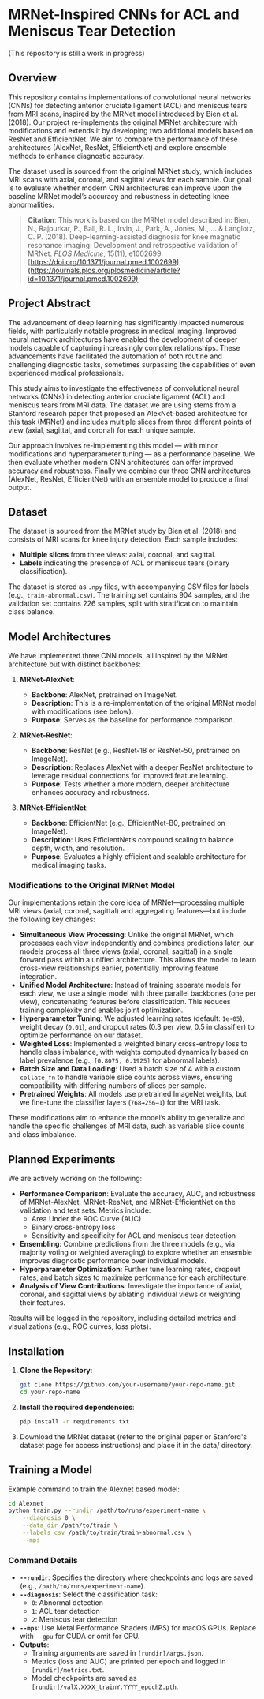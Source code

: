 # MRNet-Inspired CNNs for ACL and Meniscus Tear Detection
(This repository is still a work in progress)

## Overview

This repository contains implementations of convolutional neural networks (CNNs) for detecting anterior cruciate ligament (ACL) and meniscus tears from MRI scans, inspired by the MRNet model introduced by Bien et al. (2018). Our project re-implements the original MRNet architecture with modifications and extends it by developing two additional models based on ResNet and EfficientNet. We aim to compare the performance of these architectures (AlexNet, ResNet, EfficientNet) and explore ensemble methods to enhance diagnostic accuracy.

The dataset used is sourced from the original MRNet study, which includes MRI scans with axial, coronal, and sagittal views for each sample. Our goal is to evaluate whether modern CNN architectures can improve upon the baseline MRNet model’s accuracy and robustness in detecting knee abnormalities.

> **Citation**: This work is based on the MRNet model described in:
> Bien, N., Rajpurkar, P., Ball, R. L., Irvin, J., Park, A., Jones, M., ... & Langlotz, C. P. (2018). Deep-learning-assisted diagnosis for knee magnetic resonance imaging: Development and retrospective validation of MRNet. *PLOS Medicine*, 15(11), e1002699. [https://doi.org/10.1371/journal.pmed.1002699](https://journals.plos.org/plosmedicine/article?id=10.1371/journal.pmed.1002699)

## Project Abstract

The advancement of deep learning has significantly impacted numerous fields, with particularly notable progress in medical imaging. Improved neural network architectures have enabled the development of deeper models capable of capturing increasingly complex relationships. These advancements have facilitated the automation of both routine and challenging diagnostic tasks, sometimes surpassing the capabilities of even experienced medical professionals.

This study aims to investigate the effectiveness of convolutional neural networks (CNNs) in detecting anterior cruciate ligament (ACL) and meniscus tears from MRI data. The dataset we are using stems from a Stanford research paper that proposed an AlexNet-based architecture for this task (MRNet) and includes multiple slices from three different points of view (axial, sagittal, and coronal) for each unique sample.

Our approach involves re-implementing this model — with minor modifications and hyperparameter tuning — as a performance baseline. We then evaluate whether modern CNN architectures can offer improved accuracy and robustness. Finally we combine our three CNN architectures (AlexNet, ResNet, EfficientNet) with an ensemble model to produce a final output.

## Dataset

The dataset is sourced from the MRNet study by Bien et al. (2018) and consists of MRI scans for knee injury detection. Each sample includes:
- **Multiple slices** from three views: axial, coronal, and sagittal.
- **Labels** indicating the presence of ACL or meniscus tears (binary classification).

The dataset is stored as `.npy` files, with accompanying CSV files for labels (e.g., `train-abnormal.csv`). The training set contains 904 samples, and the validation set contains 226 samples, split with stratification to maintain class balance.

## Model Architectures

We have implemented three CNN models, all inspired by the MRNet architecture but with distinct backbones:

1. **MRNet-AlexNet**:
   - **Backbone**: AlexNet, pretrained on ImageNet.
   - **Description**: This is a re-implementation of the original MRNet model with modifications (see below).
   - **Purpose**: Serves as the baseline for performance comparison.

2. **MRNet-ResNet**:
   - **Backbone**: ResNet (e.g., ResNet-18 or ResNet-50, pretrained on ImageNet).
   - **Description**: Replaces AlexNet with a deeper ResNet architecture to leverage residual connections for improved feature learning.
   - **Purpose**: Tests whether a more modern, deeper architecture enhances accuracy and robustness.

3. **MRNet-EfficientNet**:
   - **Backbone**: EfficientNet (e.g., EfficientNet-B0, pretrained on ImageNet).
   - **Description**: Uses EfficientNet’s compound scaling to balance depth, width, and resolution.
   - **Purpose**: Evaluates a highly efficient and scalable architecture for medical imaging tasks.

### Modifications to the Original MRNet Model

Our implementations retain the core idea of MRNet—processing multiple MRI views (axial, coronal, sagittal) and aggregating features—but include the following key changes:
- **Simultaneous View Processing**: Unlike the original MRNet, which processes each view independently and combines predictions later, our models process all three views (axial, coronal, sagittal) in a single forward pass within a unified architecture. This allows the model to learn cross-view relationships earlier, potentially improving feature integration.
- **Unified Model Architecture**: Instead of training separate models for each view, we use a single model with three parallel backbones (one per view), concatenating features before classification. This reduces training complexity and enables joint optimization.
- **Hyperparameter Tuning**: We adjusted learning rates (default: `1e-05`), weight decay (`0.01`), and dropout rates (0.3 per view, 0.5 in classifier) to optimize performance on our dataset.
- **Weighted Loss**: Implemented a weighted binary cross-entropy loss to handle class imbalance, with weights computed dynamically based on label prevalence (e.g., `[0.8075, 0.1925]` for abnormal labels).
- **Batch Size and Data Loading**: Used a batch size of 4 with a custom `collate_fn` to handle variable slice counts across views, ensuring compatibility with differing numbers of slices per sample.
- **Pretrained Weights**: All models use pretrained ImageNet weights, but we fine-tune the classifier layers (`768→256→1`) for the MRI task.

These modifications aim to enhance the model’s ability to generalize and handle the specific challenges of MRI data, such as variable slice counts and class imbalance.

## Planned Experiments

We are actively working on the following:
- **Performance Comparison**: Evaluate the accuracy, AUC, and robustness of MRNet-AlexNet, MRNet-ResNet, and MRNet-EfficientNet on the validation and test sets. Metrics include:
  - Area Under the ROC Curve (AUC)
  - Binary cross-entropy loss
  - Sensitivity and specificity for ACL and meniscus tear detection
- **Ensembling**: Combine predictions from the three models (e.g., via majority voting or weighted averaging) to explore whether an ensemble improves diagnostic performance over individual models.
- **Hyperparameter Optimization**: Further tune learning rates, dropout rates, and batch sizes to maximize performance for each architecture.
- **Analysis of View Contributions**: Investigate the importance of axial, coronal, and sagittal views by ablating individual views or weighting their features.

Results will be logged in the repository, including detailed metrics and visualizations (e.g., ROC curves, loss plots).

## Installation

1. **Clone the Repository**:

   ```bash
   git clone https://github.com/your-username/your-repo-name.git
   cd your-repo-name
3. **Install the required dependencies**:

   ```bash
   pip install -r requirements.txt
5. Download the MRNet dataset (refer to the original paper or Stanford's dataset page for access instructions) and place it in the data/ directory.

## Training a Model

Example command to train the Alexnet based model:
```bash
cd Alexnet
python train.py --rundir /path/to/runs/experiment-name \
    --diagnosis 0 \
    --data_dir /path/to/train \
    --labels_csv /path/to/train/train-abnormal.csv \
    --mps

```
### Command Details

- **`--rundir`**: Specifies the directory where checkpoints and logs are saved (e.g., `/path/to/runs/experiment-name`).
- **`--diagnosis`**: Select the classification task:
  - `0`: Abnormal detection
  - `1`: ACL tear detection
  - `2`: Meniscus tear detection
- **`--mps`**: Use Metal Performance Shaders (MPS) for macOS GPUs. Replace with `--gpu` for CUDA or omit for CPU.
- **Outputs**:
  - Training arguments are saved in `[rundir]/args.json`.
  - Metrics (loss and AUC) are printed per epoch and logged in `[rundir]/metrics.txt`.
  - Model checkpoints are saved as `[rundir]/valX.XXXX_trainY.YYYY_epochZ.pth`.




















